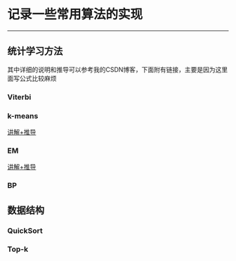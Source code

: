 # 记录一些常用算法的实现
***

## 统计学习方法

其中详细的说明和推导可以参考我的CSDN博客，下面附有链接，主要是因为这里面写公式比较麻烦

### Viterbi

### k-means

[讲解+推导](https://blog.csdn.net/dhj_tsukuba/article/details/110392431//blog.csdn.net/dhj_tsukuba/article/details/110392431)

### EM

[讲解+推导]()

### BP

## 数据结构

### QuickSort

### Top-k

